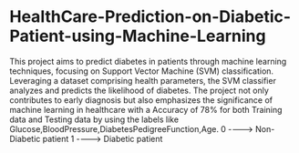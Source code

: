 # HealthCare-Prediction-on-Diabetic-Patient-using-Machine-Learning
This project aims to predict diabetes in patients through machine learning techniques, focusing on Support Vector Machine (SVM) classification. Leveraging a dataset comprising health parameters, the SVM classifier analyzes and predicts the likelihood of diabetes. The project not only contributes to early diagnosis but also emphasizes the significance of machine learning in healthcare with a Accuracy of 78% for both Training data and Testing data by using the labels like Glucose,BloodPressure,DiabetesPedigreeFunction,Age.
0 ----> Non-Diabetic patient
1 ----> Diabetic patient

